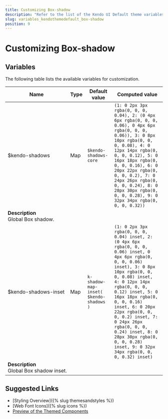 ```yaml
---
title: Customizing Box-shadow
description: "Refer to the list of the Kendo UI Default theme variables available for customization."
slug: variables_kendothemedefault_box-shadow
position: 9
---
```


# Customizing Box-shadow

## Variables

The following table lists the available variables for customization.

<table class="theme-variables">
    <colgroup>
    <col style="width: 200px; white-space:nowrap;" />
    <col />
    <col />
    <col />
</colgroup>
<thead>
    <tr>
        <th>Name</th>
        <th>Type</th>
        <th>Default value</th>
        <th>Computed value</th>
    </tr>
</thead>
<tbody>
        <tr>
    <td>$kendo-shadows</td>
    <td>Map</td>
    <td><code>$kendo-shadows-core</code></td>
    <td><code>(1: 0 2px 3px rgba(0, 0, 0, 0.04), 2: (0 4px 6px rgba(0, 0, 0, 0.06), 0 4px 6px rgba(0, 0, 0, 0.06)), 3: 0 8px 10px rgba(0, 0, 0, 0.08), 4: 0 12px 14px rgba(0, 0, 0, 0.12), 5: 0 16px 18px rgba(0, 0, 0, 0.16), 6: 0 20px 22px rgba(0, 0, 0, 0.2), 7: 0 24px 26px rgba(0, 0, 0, 0.24), 8: 0 28px 30px rgba(0, 0, 0, 0.28), 9: 0 32px 34px rgba(0, 0, 0, 0.32))</code></td>
</tr>
<tr>
    <td colspan="4" class="theme-variables-description-container"><div><b>Description</b><div class="theme-variables-description">Global Box shadow.</div></div>
    </td>
</tr>
<tr>
    <td>$kendo-shadows-inset</td>
    <td>Map</td>
    <td><code>k-shadow-map-inset( $kendo-shadows )</code></td>
    <td><code>(1: 0 2px 3px rgba(0, 0, 0, 0.04) inset, 2: (0 4px 6px rgba(0, 0, 0, 0.06) inset, 0 4px 6px rgba(0, 0, 0, 0.06) inset), 3: 0 8px 10px rgba(0, 0, 0, 0.08) inset, 4: 0 12px 14px rgba(0, 0, 0, 0.12) inset, 5: 0 16px 18px rgba(0, 0, 0, 0.16) inset, 6: 0 20px 22px rgba(0, 0, 0, 0.2) inset, 7: 0 24px 26px rgba(0, 0, 0, 0.24) inset, 8: 0 28px 30px rgba(0, 0, 0, 0.28) inset, 9: 0 32px 34px rgba(0, 0, 0, 0.32) inset)</code></td>
</tr>
<tr>
    <td colspan="4" class="theme-variables-description-container"><div><b>Description</b><div class="theme-variables-description">Global Box shadow inset.</div></div>
    </td>
</tr>
</tbody>
</table>

## Suggested Links

* [Styling Overview]({% slug themesandstyles %})
* [Web Font Icons]({% slug icons %})
* [Preview of the Themed Components](../)

